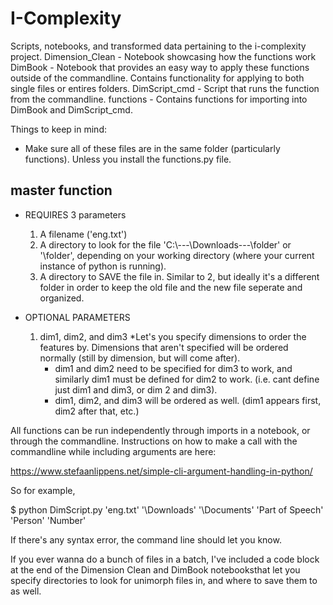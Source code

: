 # I-Complexity

Scripts, notebooks, and transformed data pertaining to the i-complexity project.
Dimension_Clean - Notebook showcasing how the functions work
DimBook - Notebook that provides an easy way to apply these functions outside of the commandline. Contains functionality for applying to both single files or entires folders.
DimScript_cmd - Script that runs the function from the commandline.
functions - Contains functions for importing into DimBook and DimScript_cmd.

Things to keep in mind:

- Make sure all of these files are in the same folder (particularly functions). Unless you install the functions.py file.

master function
---------------
- REQUIRES 3 parameters
	1. A filename ('eng.txt')
	2. A directory to look for the file 'C:\\---\Downloads\---\folder' or '\folder', depending on
	   your working directory (where your current instance of python is running).
	3. A directory to SAVE the file in. Similar to 2, but ideally it's a different folder in order
	   to keep the old file and the new file seperate and organized.

- OPTIONAL PARAMETERS
	1. dim1, dim2, and dim3
		*Let's you specify dimensions to order the features by. Dimensions that aren't specified
		 will be ordered normally (still by dimension, but will come after).
		* dim1 and dim2 need to be specified for dim3 to work, and similarly dim1 must be defined
		  for dim2 to work. (i.e. cant define just dim1 and dim3, or dim 2 and dim3).
		* dim1, dim2, and dim3 will be ordered as well. (dim1 appears first, dim2 after that, etc.)

All functions can be run independently through imports in a notebook, or through the commandline.
Instructions on how to make a call with the commandline while including arguments are here:

https://www.stefaanlippens.net/simple-cli-argument-handling-in-python/

So for example, 

$ python DimScript.py 'eng.txt' '\Downloads' '\Documents' 'Part of Speech' 'Person' 'Number'

If there's any syntax error, the command line should let you know.

If you ever wanna do a bunch of files in a batch, I've included a code block at the end of the Dimension Clean and DimBook 
notebooksthat let you specify directories to look for unimorph files in,
and where to save them to as well.


	
